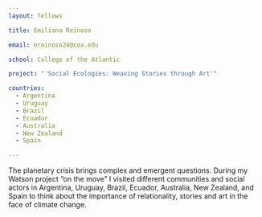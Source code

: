 ```yaml
---
layout: fellows

title: Emiliana Reinoso

email: ereinoso24@coa.edu

school: College of the Atlantic

project: "'Social Ecologies: Weaving Stories through Art'"

countries:
  - Argentina
  - Uruguay
  - Brazil
  - Ecuador
  - Australia
  - New Zealand
  - Spain

---
```


The planetary crisis brings complex and emergent questions. During my Watson project “on the move” I visited different communities and social actors in Argentina, Uruguay, Brazil, Ecuador, Australia, New Zealand, and Spain to think about the importance of relationality, stories and art in the face of climate change.
